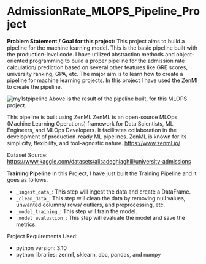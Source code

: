 # AdmissionRate_MLOPS_Pipeline_Project

**Problem Statement / Goal for this project:** This project aims to build a pipeline for the machine learning model. This is the basic pipeline built with the production-level code. I have utilized abstraction methods and object-oriented programming to build a proper pipeline for the admission rate calculation/ prediction based on several other features like GRE scores, university ranking, GPA, etc. The major aim is to learn how to create a pipeline for machine learning projects. In this project I have used the ZenMl to create the pipeline.

![my1stpipeline](https://github.com/ayush01thakur/AdmissionRate_MLOPS_Pipeline_Project/assets/124871122/79f771c4-81b5-4284-8412-dd09f5571676)
Above is the result of the pipeline built, for this MLOPS project.

This pipeline is built using ZenMl. ZenML is an open-source MLOps (Machine Learning Operations) framework for Data Scientists, ML Engineers, and MLOps Developers. It facilitates collaboration in the development of production-ready ML pipelines. ZenML is known for its simplicity, flexibility, and tool-agnostic nature. https://www.zenml.io/

Dataset Source: https://www.kaggle.com/datasets/alisadeghiaghili/university-admissions

**Training Pipeline** 
In this Project, I have just built the Training Pipeline and it goes as follows.

* `_ingest_data_`: This step will ingest the data and create a DataFrame.
* `_clean_data_`: This step will clean the data by removing null values, unwanted columns/ rows/ outliers, and preprocessing, etc.  
* `_model_training_`: This step will train the model.
* `_model_evaluation_`: This step will evaluate the model and save the metrics.

Project Requirements Used:
* python version: 3.10
* python libraries: zenml, sklearn, abc, pandas, and numpy


